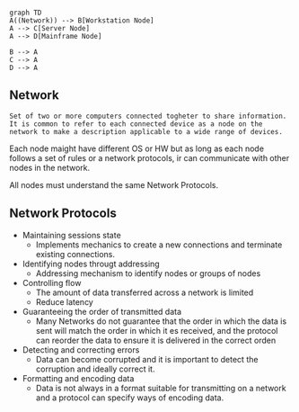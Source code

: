 ```mermaid

graph TD
A((Network)) --> B[Workstation Node]
A --> C[Server Node]
A --> D[Mainframe Node]

B --> A
C --> A
D --> A
```
## Network
	Set of two or more computers connected togheter to share information.
	It is common to refer to each connected device as a node on the network to make a description applicable to a wide range of devices.

Each node maight have different OS or HW but as long as each node follows a set of rules or a network protocols, ir can communicate with other nodes in the network.

All nodes must understand the same Network Protocols.

## Network Protocols
- Maintaining sessions state
	- Implements mechanics to create a new connections and terminate existing connections.
- Identifying nodes througt addressing
	- Addressing mechanism to identify nodes or groups of nodes
- Controlling flow
	- The amount of data transferred across a network is limited
	- Reduce latency
- Guaranteeing the order of transmitted data
	- Many Networks do not guarantee that the order in which the data is sent will match the order in which it es received, and the protocol can reorder the data to ensure it is delivered in the correct orden
- Detecting and correcting errors
	- Data can become corrupted and it is important to detect the corruption and ideally correct it.
- Formatting and encoding data
	- Data is not always in a format suitable for transmitting on a network and a protocol can specify ways of encoding data.

